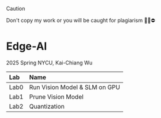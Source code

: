 > [!CAUTION]
> Don't copy my work or you will be caught for plagiarism 🙅‍♂️⛔️
# Edge-AI

2025 Spring NYCU, Kai-Chiang Wu 

| Lab |               Name                  |        
| :---     |                                 :---|
| Lab0     | Run Vision Model & SLM on GPU | 
| Lab1     | Prune Vision Model |
| Lab2     | Quantization |
